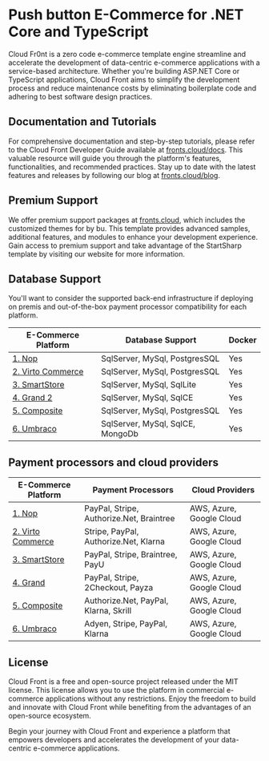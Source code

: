 
# Push button E-Commerce for .NET Core and TypeScript

Cloud Fr0nt is a zero code e-commerce template engine streamline and accelerate the development of data-centric e-commerce applications with a service-based architecture. Whether you're building ASP.NET Core or TypeScript applications, Cloud Front aims to simplify the development process and reduce maintenance costs by eliminating boilerplate code and adhering to best software design practices.

## Documentation and Tutorials

For comprehensive documentation and step-by-step tutorials, please refer to the Cloud Front Developer Guide available at [fronts.cloud/docs](https://fronts.cloud/docs). This valuable resource will guide you through the platform's features, functionalities, and recommended practices. Stay up to date with the latest features and releases by following our blog at [fronts.cloud/blog](https://fronts.cloud/blog).

## Premium Support

We offer premium support packages at [fronts.cloud](https://fronts.cloud/), which includes the customized themes for by bu. This template provides advanced samples, additional features, and modules to enhance your development experience. Gain access to premium support and take advantage of the StartSharp template by visiting our website for more information.

## Database Support

You'll want to consider the supported back-end infrastructure if deploying on premis and out-of-the-box payment processor compatibility for each platform.

| E-Commerce Platform                                                 | Database Support                  | Docker |
|---------------------------------------------------------------------|-----------------------------------|--------|
| [1. Nop](https://github.com/nopSolutions/nopCommerce)               | SqlServer, MySql, PostgresSQL     | Yes    |
| [2. Virto Commerce](https://github.com/VirtoCommerce/vc-platform)   | SqlServer, MySql, PostgresSQL     | Yes    |
| [3. SmartStore](https://github.com/smartstore/Smartstore)           | SqlServer, MySql, SqlLite         | Yes    |
| [4. Grand 2](https://github.com/grandnode/grandnode2)               | SqlServer, MySql, SqlCE           | Yes    |
| [5. Composite](https://github.com/Orckestra/C1-CMS-Foundation)      | SqlServer, MySql, PostgresSQL     | Yes    |
| [6. Umbraco](https://github.com/umbraco/Umbraco-CMS)                | SqlServer, MySql, SqlCE, MongoDb  | Yes    |

## Payment processors and cloud providers

| E-Commerce Platform                                      | Payment Processors                            | Cloud Providers        |
|----------------------------------------------------------|----------------------------------------------|-----------------------|
| [1. Nop](https://www.nopcommerce.com/docs)              | PayPal, Stripe, Authorize.Net, Braintree     | AWS, Azure, Google Cloud     |
| [2. Virto Commerce](https://virtocommerce.com/docs)   | Stripe, PayPal, Authorize.Net, Klarna         | AWS, Azure, Google Cloud     |
| [3. SmartStore](https://docs.smartstore.com)       | PayPal, Stripe, Braintree, PayU              | AWS, Azure, Google Cloud     |
| [4. Grand](https://grandnode.com/docs)                  | PayPal, Stripe, 2Checkout, Payza             | AWS, Azure, Google Cloud     |
| [5. Composite](https://docs.composite.net)      | Authorize.Net, PayPal, Klarna, Skrill        | AWS, Azure, Google Cloud     |
| [6. Umbraco](https://umbraco.com/documentation/)                | Adyen, Stripe, PayPal, Klarna                | AWS, Azure, Google Cloud     |

## License

Cloud Front is a free and open-source project released under the MIT license. This license allows you to use the platform in commercial e-commerce applications without any restrictions. Enjoy the freedom to build and innovate with Cloud Front while benefiting from the advantages of an open-source ecosystem.

Begin your journey with Cloud Front and experience a platform that empowers developers and accelerates the development of your data-centric e-commerce applications.